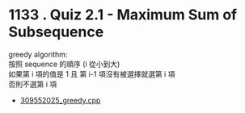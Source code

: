 # 1133 . Quiz 2.1 - Maximum Sum of Subsequence

greedy algorithm:  
按照 sequence 的順序 (i 從小到大)  
如果第 i 項的值是 1 且 第 i-1 項沒有被選擇就選第 i 項  
否則不選第 i 項  

- [309552025_greedy.cpp](submissions/accepted/309552025_greedy.cpp)